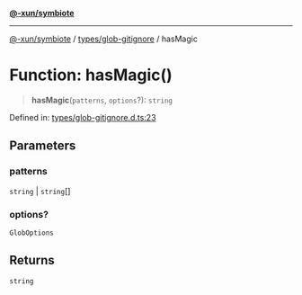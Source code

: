 [**@-xun/symbiote**](../../../README.md)

***

[@-xun/symbiote](../../../README.md) / [types/glob-gitignore](../README.md) / hasMagic

# Function: hasMagic()

> **hasMagic**(`patterns`, `options`?): `string`

Defined in: [types/glob-gitignore.d.ts:23](https://github.com/Xunnamius/symbiote/blob/beb889fb40f0cd320367d5f94d02e29b1efb13ab/types/glob-gitignore.d.ts#L23)

## Parameters

### patterns

`string` | `string`[]

### options?

`GlobOptions`

## Returns

`string`
